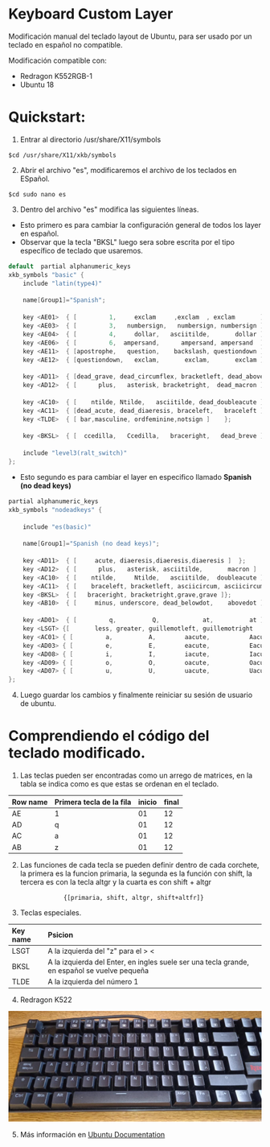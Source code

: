 # Keyboard Custom Layer

Modificación manual del teclado layout de Ubuntu, para ser usado por un teclado en español no compatible.

Modificación compatible con:

- Redragon K552RGB-1
- Ubuntu 18

# Quickstart:

1. Entrar al directorio /usr/share/X11/symbols

```shell
$cd /usr/share/X11/xkb/symbols
```

2. Abrir el archivo "es", modificaremos el archivo de los teclados en ESpañol.

```shell
$cd sudo nano es
```

3. Dentro del archivo "es" modifica las siguientes líneas.

- Esto primero es para cambiar la configuración general de todos los layer en español.
- Observar que la tecla "BKSL" luego sera sobre escrita por el tipo específico de teclado que usaremos.

```C++
default  partial alphanumeric_keys
xkb_symbols "basic" {
    include "latin(type4)"

    name[Group1]="Spanish";

    key <AE01>	{ [         1,     exclam     ,exclam  , exclam       ]	};
    key <AE03>	{ [         3,   numbersign,   numbersign, numbersign ]	};
    key <AE04>	{ [         4,     dollar,   asciitilde,       dollar ]	};
    key <AE06>	{ [         6,  ampersand,      ampersand, ampersand  ]	};
    key <AE11>	{ [apostrophe,   question,    backslash, questiondown ]	};
    key <AE12>	{ [questiondown,   exclam,       exclam,       exclam ]	};

    key <AD11>	{ [dead_grave, dead_circumflex, bracketleft, dead_abovering ] };
    key <AD12>	{ [      plus,   asterisk, bracketright,  dead_macron ]	};

    key <AC10>	{ [    ntilde, Ntilde,   asciitilde, dead_doubleacute ]	};
    key <AC11>	{ [dead_acute, dead_diaeresis, braceleft,   braceleft ]	};
    key <TLDE>	{ [ bar,masculine, ordfeminine,notsign ]	};

    key <BKSL>	{ [  ccedilla,   Ccedilla,   braceright,   dead_breve ]	};

    include "level3(ralt_switch)"
};
```

- Esto segundo es para cambiar el layer en especifico llamado **Spanish (no dead keys)**

```C++
partial alphanumeric_keys
xkb_symbols "nodeadkeys" {

    include "es(basic)"

    name[Group1]="Spanish (no dead keys)";

    key <AD11>	{ [     acute, diaeresis,diaeresis,diaeresis ]	};
    key <AD12>	{ [      plus,   asterisk, asciitilde,       macron ]	};
    key <AC10>	{ [    ntilde,     Ntilde,   asciitilde,  doubleacute ]	};
    key <AC11>	{ [    braceleft, bracketleft, asciicircum, asciicircum ] };
    key <BKSL>	{ [   braceright, bracketright,grave,grave ]};
    key <AB10>	{ [     minus, underscore, dead_belowdot,    abovedot ]	};

    key <AD01>  { [         q,          Q,            at,          at ] };
    key <LSGT> {[       less, greater, guillemotleft, guillemotright    ]};
    key <AC01> { [         a,          A,        aacute,           Aacute ] };
    key <AD03> { [         e,          E,        eacute,           Eacute ] };
    key <AD08> { [         i,          I,        iacute,           Iacute ] };
    key <AD09> { [         o,          O,        oacute,           Oacute ] };
    key <AD07> { [         u,          U,        uacute,           Uacute ] };
};
```

4. Luego guardar los cambios y finalmente reiniciar su sesión de usuario de ubuntu.

# Comprendiendo el código del teclado modificado.

1. Las teclas pueden ser encontradas como un arrego de matrices, en la tabla se indica como es que estas se ordenan en el teclado.
<center>

| Row name | Primera tecla de la fila | inicio | final |
| :------- | :----------------------- | :----- | :---- |
| AE       | 1                        | 01     | 12    |
| AD       | q                        | 01     | 12    |
| AC       | a                        | 01     | 12    |
| AB       | z                        | 01     | 12    |

</center>

2.  Las funciones de cada tecla se pueden definir dentro de cada corchete, la primera es la funcion primaria, la segunda es la función con shift, la tercera es con la tecla altgr y la cuarta es con shift + altgr

                    {[primaria, shift, altgr, shift+altfr]}

3.  Teclas especiales.
<center>

| Key name | Psicion                                                                                      |
| :------- | :------------------------------------------------------------------------------------------- |
| LSGT     | A la izquierda del "z" para el > <                                                           |
| BKSL     | A la izquierda del Enter, en ingles suele ser una tecla grande, en español se vuelve pequeña |
| TLDE     | A la izquierda del número 1                                                                  |

</center>

4. Redragon K522
<center>
<img src="img/redragonk522.jpeg" alt="drawing" width="600"/>
</center>

5. Más información en [Ubuntu Documentation](https://help.ubuntu.com/community/Custom%20keyboard%20layout%20definitions?action=show&redirect=Howto%3A+Custom+keyboard+layout+definitions#Unicode_and_alt_codes)
